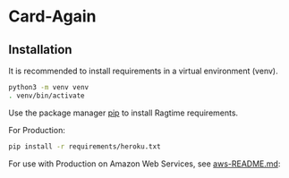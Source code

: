 # Card-Again

## Installation

It is  recommended to install requirements in a virtual environment (venv).
```bash
python3 -m venv venv
. venv/bin/activate
```
Use the package manager [pip](https://pip.pypa.io/en/stable/) to install Ragtime requirements.

For Production:
```bash
pip install -r requirements/heroku.txt
```

For use with Production on Amazon Web Services, see [aws-README.md](https://github.com/csulva/Card-Again/blob/main/aws-README.md):
